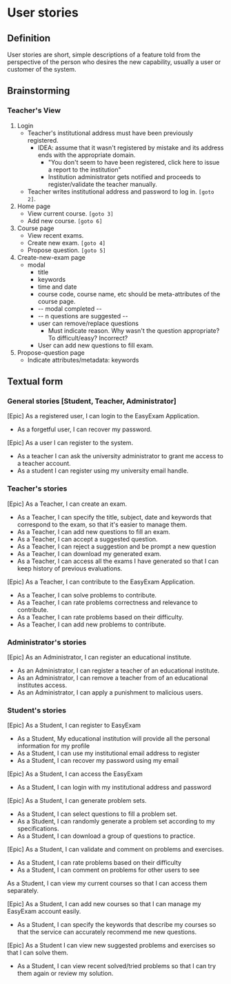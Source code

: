 # User stories

## Definition

User stories are short, simple descriptions of a feature told from the perspective of the person who desires the new capability, usually a user or customer of the system.

## Brainstorming

### Teacher's View

1. Login
    + Teacher's institutional address must have been previously registered.
        + IDEA: assume that it wasn't registered by mistake and its address ends with the appropriate domain.
            + "You don't seem to have been registered, click here to issue a report to the institution"
            + Institution administrator gets notified and proceeds to register/validate the teacher manually.
    + Teacher writes institutional address and password to log in. `[goto 2]`.
2. Home page
    + View current course. `[goto 3]`
    + Add new course. `[goto 6]`
3. Course page
    + View recent exams.
    + Create new exam. `[goto 4]`
    + Propose question. `[goto 5]`
4. Create-new-exam page
    + modal
        + title
        + keywords
        + time and date
        + course code, course name, etc should be meta-attributes of the course page.
        + -- modal completed --
        + -- n questions are suggested --
        + user can remove/replace questions
            + Must indicate reason. Why wasn't the question appropriate? To difficult/easy? Incorrect?
        + User can add new questions to fill exam.
5. Propose-question page
    + Indicate attributes/metadata: keywords


## Textual form

### General stories [Student, Teacher, Administrator]

[Epic] As a registered user, I can login to the EasyExam Application.
- As a forgetful user, I can recover my password.

[Epic] As a user I can register to the system.
- As a teacher I can ask the university administrator to grant me access to a teacher account.
- As a student I can register using my university email handle.

### Teacher's stories

[Epic] As a Teacher, I can create an exam.
- As a Teacher, I can specify the title, subject, date and keywords that correspond to the exam, so that it's easier to manage them.
- As a Teacher, I can add new questions to fill an exam.
- As a Teacher, I can accept a suggested question.
- As a Teacher, I can reject a suggestion and be prompt a new question
- As a Teacher, I can download my generated exam.
- As a Teacher, I can access all the exams I have generated so that I can keep history of previous evaluations.

[Epic] As a Teacher, I can contribute to the EasyExam Application.
- As a Teacher, I can solve problems to contribute.
- As a Teacher, I can rate problems correctness and relevance to contribute.
- As a Teacher, I can rate problems based on their difficulty.
- As a Teacher, I can add new problems to contribute.

### Administrator's stories

[Epic] As an Administrator, I can register an educational institute. 
- As an Administrator, I can register a teacher of an educational institute.
- As an Administrator, I can remove a teacher from of an educational institutes access.
- As an Administrator, I can apply a punishment to malicious users.

### Student's stories

[Epic] As a Student, I can register to EasyExam 
- As a Student, My educational institution will provide all the personal information for my profile
- As a Student, I can use my institutional email address to register
- As a Student, I can recover my password using my email

[Epic] As a Student, I can access the EasyExam
- As a Student, I can login with my institutional address and password

[Epic] As a Student, I can generate problem sets.
- As a Student, I can select questions to fill a problem set.
- As a Student, I can randomly generate a problem set according to my specifications.
- As a Student, I can download a group of questions to practice.

[Epic] As a Student, I can validate and comment on problems and exercises.
- As a Student, I can rate problems based on their difficulty
- As a Student, I can comment on problems for other users to see

As a Student, I can view my current courses so that I can access them separately.

[Epic] As a Student, I can add new courses so that I can manage my EasyExam account easily.
- As a Student, I can specify the keywords that describe my courses so that the service can accurately recommend me new questions.

[Epic] As a Student I can view new suggested problems and exercises so that I can solve them.
- As a Student, I can view recent solved/tried problems so that I can try them again or review my solution.
